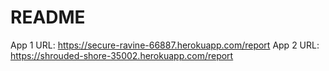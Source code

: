# README

App 1 URL: https://secure-ravine-66887.herokuapp.com/report
App 2 URL: https://shrouded-shore-35002.herokuapp.com/report
